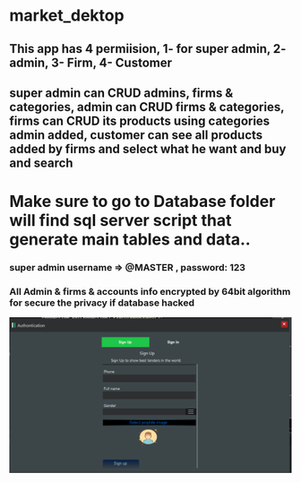 ﻿# market_dektop
 ## This app has 4 permiision, 1- for super admin, 2- admin, 3- Firm, 4- Customer
 ## super admin can CRUD admins, firms & categories, admin can CRUD firms & categories, firms can CRUD its products using categories admin added, customer can see all products added by firms and select what he want and buy and search 
 # Make sure to go to Database folder will find sql server script that generate main tables and data..
 ### super admin username => @MASTER , password: 123
 ### All Admin & firms & accounts info encrypted by 64bit algorithm for secure the privacy if database hacked

![تسجيل حساب جديد في النظام](appImages/1_signup.png)
